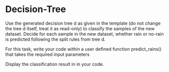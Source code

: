# Decision-Tree

Use the generated decision tree d as given in the template (do not change the tree d itself, treat it as read-only) to classify the samples of the new dataset. Decide for each sample in the new dataset, whether rain or no-rain is predicted following the split rules from tree d.

For this task, write your code within a user defined function predict_rains() that takes the required input parameters

Display the classification result in in your code. 
